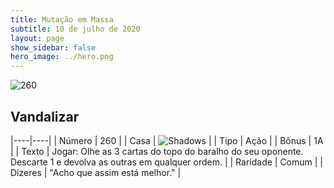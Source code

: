 ```yaml
---
title: Mutação em Massa
subtitle: 10 de julho de 2020
layout: page
show_sidebar: false
hero_image: ../hero.png
---
```


![260](https://cdn.keyforgegame.com/media/card_front/pt/479_260_WJ5M275W7XP_pt.png)

## Vandalizar

|----|----|
| Número | 260 |
| Casa | ![Shadows](https://archonarcana.com/images/thumb/e/ee/Shadows.png/22px-Shadows.png "Sombras") |
| Tipo | Ação |
| Bônus | 1A |
| Texto | Jogar: Olhe as 3 cartas do topo do baralho do seu oponente. Descarte 1 e devolva as outras em qualquer ordem. |
| Raridade | Comum |
| Dizeres | "Acho que assim está melhor." |
